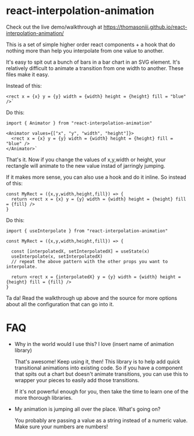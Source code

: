 # react-interpolation-animation

Check out the live demo/walkthrough at <a href = "https://thomasoniii.github.io/react-interpolation-animation/">https://thomasoniii.github.io/react-interpolation-animation/</a>

This is a set of simple higher order react components + a hook that do nothing more than help you interpolate from one value to another.

It's easy to spit out a bunch of bars in a bar chart in an SVG element. It's relatively difficult to animate a transition from one width
to another. These files make it easy.

Instead of this:

    <rect x = {x} y = {y} width = {width} height = {height} fill = "blue" />`

Do this:

    import { Animator } from "react-interpolation-animation"

    <Animator values={["x", "y", "width", "height"]}>
      <rect x = {x} y = {y} width = {width} height = {height} fill = "blue" />
    </Animator>`

That's it. Now if you change the values of x,y,width or height, your rectangle will animate to the new value instad of jarringly jumping.

If it makes more sense, you can also use a hook and do it inline. So instead of this:

    const MyRect = ({x,y,width,height,fill}) => {
      return <rect x = {x} y = {y} width = {width} height = {height} fill = {fill} />
    }

Do this:

    import { useInterpolate } from "react-interpolation-animation"

    const MyRect = ({x,y,width,height,fill}) => {

      const [interpolatedX, setInterpolatedX] = useState(x)
      useInterpolate(x, setInterpolatedX)
      // repeat the above pattern with the other props you want to interpolate.

      return <rect x = {interpolatedX} y = {y} width = {width} height = {height} fill = {fill} />
    }

Ta da! Read the walkthrough up above and the source for more options about all the configuration that can go into it.

# FAQ

- Why in the world would I use this? I love (insert name of animation library)

  That's awesome! Keep using it, then! This library is to help add quick transitional animations into existing code. So if you have a
  component that spits out a chart but doesn't animate transitions, you can use this to wrapper your pieces to easily add those transitions.

  If it's not powerful enough for you, then take the time to learn one of the more thorough libraries.

- My animation is jumping all over the place. What's going on?

  You probably are passing a value as a string instead of a numeric value. Make sure your numbers are numbers!

